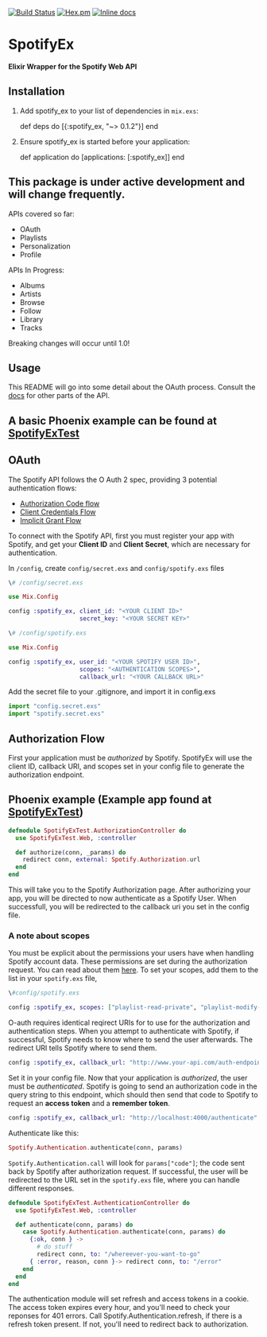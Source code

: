 [![Build Status](https://travis-ci.org/jsncmgs1/spotify_ex.svg)](https://travis-ci.org/jsncmgs1/spotify_ex)
[![Hex.pm](https://img.shields.io/hexpm/v/spotify_ex.svg?maxAge=2592000)](https://hex.pm/packages/spotify_ex)
[![Inline docs](http://inch-ci.org/github/jsncmgs1/spotify_ex.svg)](http://inch-ci.org/github/jsncmgs1/spotify_ex)

# SpotifyEx
**Elixir Wrapper for the Spotify Web API**


## Installation

  1. Add spotify_ex to your list of dependencies in `mix.exs`:

        def deps do
          [{:spotify_ex, "~> 0.1.2"}]
        end

  2. Ensure spotify_ex is started before your application:

        def application do
          [applications: [:spotify_ex]]
        end

## This package is under active development and will change frequently.
APIs covered so far:
- OAuth
- Playlists
- Personalization
- Profile

APIs In Progress:
- Albums
- Artists
- Browse
- Follow
- Library
- Tracks

Breaking changes will occur until 1.0!

## Usage

This README will go into some detail about the OAuth process. Consult the
[docs](https://hexdocs.pm/spotify_ex/0.1.1/api-reference.html) for other parts of the API.

## A basic Phoenix example can be found at [SpotifyExTest](http://www.github.com/jsncmgs1/spotify_ex_test)

## OAuth

The Spotify API follows the O Auth 2 spec, providing 3 potential authentication flows:

- [Authorization Code flow](https://developer.spotify.com/web-api/authorization-guide/#authorization_code_flow)
- [Client Credentials Flow](https://developer.spotify.com/web-api/authorization-guide/#client_credentials_flow)
- [Implicit Grant Flow](https://developer.spotify.com/web-api/authorization-guide/#implicit_grant_flow)

To connect with the Spotify API, first you must register your app with Spotify, and get your **Client ID** and **Client Secret**, which are necessary for authentication.

In ```/config```, create ```config/secret.exs``` and ```config/spotify.exs``` files

```elixir
\# /config/secret.exs

use Mix.Config

config :spotify_ex, client_id: "<YOUR CLIENT ID>"
                    secret_key: "<YOUR SECRET KEY>"
```

```elixir
\# /config/spotify.exs

use Mix.Config

config :spotify_ex, user_id: "<YOUR SPOTIFY USER ID>",
                    scopes: "<AUTHENTICATION SCOPES>",
                    callback_url: "<YOUR CALLBACK URL>"
```

Add the secret file to your .gitignore,  and import it in config.exs

```elixir
import "config.secret.exs"
import "spotify.secret.exs"
```

## Authorization Flow

First your application must be *authorized* by Spotify. SpotifyEx will use the client ID, callback URI, and scopes set in your config file to generate the authorization endpoint.

## Phoenix example (Example app found at [SpotifyExTest](http://www.github.com/jsncmgs1/spotify_ex_test))

```elixir
defmodule SpotifyExTest.AuthorizationController do
  use SpotifyExTest.Web, :controller

  def authorize(conn, _params) do
    redirect conn, external: Spotify.Authorization.url
  end
end
```

This will take you to the Spotify Authorization page.  After authorizing your app, you will be directed to now authenticate as a Spotify User. When successfull, you will be redirected to the callback uri you set in the config file.


### A note about scopes

You must be explicit about the permissions your users have when handling Spotify account data.  These permissions are set during the authorization request.  You can read about them [here](https://developer.spotify.com/web-api/using-scopes/).
To set your scopes, add them to the list in your ```spotify.exs``` file,

```elixir
\#config/spotify.exs

config :spotify_ex, scopes: ["playlist-read-private", "playlist-modify-private" "# more scopes"]
```

O-auth requires identical reqirect URIs for to use for the authorization and authentication steps. When you attempt to authenticate with Spotify, if successful, Spotify needs to know where to send the user afterwards. The redirect URI tells Spotify where to send them.

```elixir
config :spotify_ex, callback_url: "http://www.your-api.com/auth-endpoint"
```

Set it in your config file. Now that your application is *authorized*, the user must be *authenticated*. Spotify is going to send an authorization code in the query string to this endpoint, which should then send that code to Spotify to request an **access token** and a **remember token**.

```elixir
config :spotify_ex, callback_url: "http://localhost:4000/authenticate"
```

Authenticate like this:

```elixir
Spotify.Authentication.authenticate(conn, params)
```

`Spotify.Authentication.call` will look for `params["code"]`; the code sent back by Spotify after authorization request. If successful, the user will be redirected to the URL set in the ```spotify.exs``` file, where you can handle different responses.

```elixir
defmodule SpotifyExTest.AuthenticationController do
  use SpotifyExTest.Web, :controller

  def authenticate(conn, params) do
    case Spotify.Authentication.authenticate(conn, params) do
      {:ok, conn } ->
        # do stuff
        redirect conn, to: "/whereever-you-want-to-go"
      { :error, reason, conn }-> redirect conn, to: "/error"
    end
  end
end
```

The authentication module will set refresh and access tokens in a cookie. The access token expires every hour, and you'll need to check your reponses for 401 errors. Call Spotify.Authentication.refresh, if there is a refresh token present.  If not, you'll need to redirect back to authorization.

